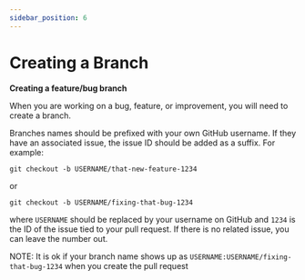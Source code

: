 ```yaml
---
sidebar_position: 6
---
```


# Creating a Branch

**Creating a feature/bug branch**

When you are working on a bug, feature, or improvement, you will need to create
a branch.

Branches names should be prefixed with your own GitHub username. If they have an
associated issue, the issue ID should be added as a suffix. For example:

```shell
git checkout -b USERNAME/that-new-feature-1234
```

or

```shell
git checkout -b USERNAME/fixing-that-bug-1234
```

where `USERNAME` should be replaced by your username on GitHub and `1234` is the
ID of the issue tied to your pull request. If there is no related issue, you can
leave the number out.

NOTE: It is ok if your branch name shows up as
`USERNAME:USERNAME/fixing-that-bug-1234` when you create the pull request
